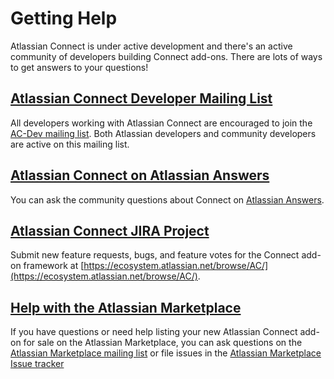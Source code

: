 # Getting Help

Atlassian Connect is under active development and there's an active community of developers building Connect add-ons. There are lots of ways to get answers to your questions!

## [Atlassian Connect Developer Mailing List](https://groups.google.com/forum/#!forum/atlassian-connect-dev)

All developers working with Atlassian Connect are encouraged to join the [AC-Dev mailing list](https://groups.google.com/forum/#!forum/atlassian-connect-dev). Both Atlassian developers and community developers are active on this mailing list.


## [Atlassian Connect on Atlassian Answers](https://answers.atlassian.com/tags/atlassian-connect)

You can ask the community questions about Connect on [Atlassian Answers](https://answers.atlassian.com/tags/atlassian-connect).


## [Atlassian Connect JIRA Project](https://ecosystem.atlassian.net/browse/AC/)

Submit new feature requests, bugs, and feature votes for the Connect add-on framework at [https://ecosystem.atlassian.net/browse/AC/](https://ecosystem.atlassian.net/browse/AC/).


## [Help with the Atlassian Marketplace](https://marketplace.atlassian.com/)

If you have questions or need help listing your new Atlassian Connect add-on for sale on the Atlassian Marketplace, you
can ask questions on the [Atlassian Marketplace mailing list](https://groups.google.com/forum/#!forum/atlassian-marketplace)
or file issues in the [Atlassian Marketplace Issue tracker](https://ecosystem.atlassian.net/browse/AMKT/)


